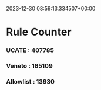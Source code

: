 2023-12-30 08:59:13.334507+00:00
# Rule Counter 
 ### UCATE : 407785

 ### Veneto : 165109

 ### Allowlist : 13930